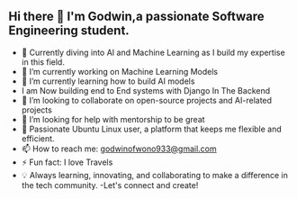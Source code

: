 ## Hi there 👋 I'm Godwin,a passionate Software Engineering student.

- 🌱 Currently diving into AI and Machine Learning as I build my expertise in this field.
- 🔭 I’m currently working on Machine Learning Models
- 🌱 I’m currently learning how to build AI models
- I am Now building end to End systems with Django In The Backend
- 👯 I’m looking to collaborate on open-source projects and AI-related projects
- 🤔 I’m looking for help with mentorship to be great
- 🐧 Passionate Ubuntu Linux user, a platform that keeps me flexible and efficient.
- 📫 How to reach me: godwinofwono933@gmail.com
- ⚡ Fun fact: I love Travels
- 💡 Always learning, innovating, and collaborating to make a difference in the tech community.
-Let's connect and create!








